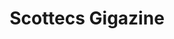 ---
layout: "index"
permalink: "/it/scottecs-gigazine/"
title: "Scottecs Gigazine"
publisher: "Gigaciao"
webpage: "https://gigaciao.com/collections/scottecs-gigazine"
cover: "1-un-nuovo-inizio/1.jpg"
cover2: "3-fufos-e-la-pallina-di-apollo/3.jpg"
---